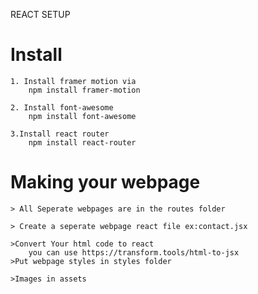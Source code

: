 REACT SETUP



# Install
    
    1. Install framer motion via
        npm install framer-motion

    2. Install font-awesome
        npm install font-awesome

    3.Install react router
        npm install react-router


# Making your webpage


    > All Seperate webpages are in the routes folder

    > Create a seperate webpage react file ex:contact.jsx

    >Convert Your html code to react
        you can use https://transform.tools/html-to-jsx
    >Put webpage styles in styles folder

    >Images in assets






    

